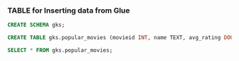 ### TABLE for Inserting data from Glue

```sql
CREATE SCHEMA gks;

CREATE TABLE gks.popular_movies (movieid INT, name TEXT, avg_rating DOUBLE PRECISION, total_ratings INT);

SELECT * FROM gks.popular_movies;
```
